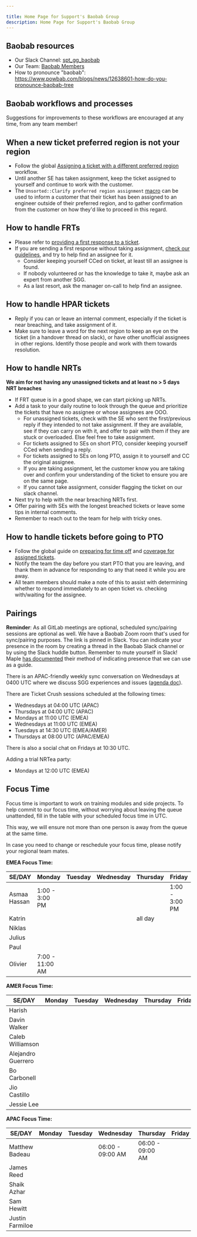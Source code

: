 ```yaml
---

title: Home Page for Support's Baobab Group
description: Home Page for Support's Baobab Group
---
```


<!-- Search for all occurrences of NAME and replace them with the group's name.
     Search for all occurrences of URL HERE and replace them with the appropriate url -->


## Baobab resources

- Our Slack Channel: [spt_gg_baobab](https://gitlab.slack.com/archives/C03C9DU3ED8)
- Our Team: [Baobab Members](https://gitlab-com.gitlab.io/support/team/sgg.html?search=baobab)
- How to pronounce "baobab": <https://www.powbab.com/blogs/news/12638601-how-do-you-pronounce-baobab-tree>

## Baobab workflows and processes

Suggestions for improvements to these workflows are encouraged at any time, from any team member!

## When a new ticket preferred region is not your region

- Follow the global [Assigning a ticket with a different preferred region](/handbook/support/workflows/working-on-tickets#assigning-a-ticket-with-a-different-preferred-region) workflow.
- Until another SE has taken assignment, keep the ticket assigned to yourself and continue to work with the customer.
- The `Unsorted::Clarify preferred region assignment` [macro](https://gitlab.com/search?utf8=%E2%9C%93&group_id=2573624&project_id=17008590&scope=&search_code=true&snippets=false&repository_ref=master&nav_source=navbar&search=id%3A+5602977263388) can be used to inform a customer that their ticket has been assigned to an engineer outside of their preferred region, and to gather confirmation from the customer on how they'd like to proceed in this regard.

## How to handle FRTs

- Please refer to [providing a first response to a ticket](/handbook/support/workflows/working-on-tickets/#providing-a-first-response-to-a-ticket).
- If you are sending a first response without taking assignment, [check our guidelines](/handbook/support/workflows/working-on-tickets/#helping-with-a-first-response-without-taking-assignment), and try to help find an assignee for it.
  - Consider keeping yourself CCed on ticket, at least till an assignee is found.
  - If nobody volunteered or has the knowledge to take it, maybe ask an expert from another SGG.
  - As a last resort, ask the manager on-call to help find an assignee.

## How to handle HPAR tickets

- Reply if you can or leave an internal comment, especially if the ticket is near breaching, and
  take assignment of it.
- Make sure to leave a word for the next region to keep an eye on the ticket (in a handover thread on slack),
  or have other unofficial assignees in other regions. Identify those people and work with them towards resolution.

## How to handle NRTs

**We aim for not having any unassigned tickets and at least no > 5 days NRT breaches**

- If FRT queue is in a good shape, we can start picking up NRTs.
- Add a task to your daily routine to look through the queue and prioritize the tickets that have no assignee or whose assignees are OOO.
  - For unassigned tickets, check with the SE who sent the first/previous reply if they intended to not take assignment. If they are available, see
  if they can carry on with it, and offer to pair with them if they are stuck or overloaded. Else feel free to take assignment.
  - For tickets assigned to SEs on short PTO, consider keeping yourself CCed when sending a reply.
  - For tickets assigned to SEs on long PTO, assign it to yourself and CC the original assignee.
  - If you are taking assignment, let the customer know you are taking over and confirm your understanding of the ticket to ensure you are on the same page.
  - If you cannot take assignment, consider flagging the ticket on our slack channel.
- Next try to help with the near breaching NRTs first.
- Offer pairing with SEs with the longest breached tickets or leave some tips in internal comments.
- Remember to reach out to the team for help with tricky ones.

## How to handle tickets before going to PTO

- Follow the global guide on [preparing for time off](/handbook/support/support-time-off/#preparing-for-time-off) and [coverage for assigned tickets](/handbook/support/support-time-off/#coverage-for-assigned-tickets).
- Notify the team the day before you start PTO that you are leaving, and thank them in advance for responding to
any that need it while you are away.
- All team members should make a note of this to assist with determining whether to respond immediately to an open
ticket vs. checking with/waiting for the assignee.

## Pairings

**Reminder**: As all GitLab meetings are optional, scheduled sync/pairing sessions are optional as well.
We have a Baobab Zoom room that's used for sync/pairing purposes. The link is pinned in Slack.
You can indicate your presence in the room by creating a thread in the Baobab Slack channel or
by using the Slack huddle button. Remember to mute yourself in Slack!
Maple [has documented](../maple/#using-the-maple-zoom-room) their method of indicating presence
that we can use as a guide.

There is an APAC-friendly weekly sync conversation on Wednesdays at 0400 UTC where we discuss SGG experiences
and issues ([agenda doc](https://docs.google.com/document/d/1uAIdDPj1Ez58gTrTxz_oBcu1GHQ7yWiDTTiU6ebfz6s/edit#heading=h.plwzgccful3f)).

There are Ticket Crush sessions scheduled at the following times:

- Wednesdays at 04:00 UTC (APAC)
- Thursdays at 04:00 UTC (APAC)
- Mondays at 11:00 UTC (EMEA)
- Wednesdays at 11:00 UTC (EMEA)
- Tuesdays at 14:30 UTC (EMEA/AMER)
- Thursdays at 08:00 UTC (APAC/EMEA)

There is also a social chat on Fridays at 10:30 UTC.

Adding a trial NRTea party:
- Mondays at 12:00 UTC (EMEA)


## Focus Time

Focus time is important to work on training modules and side projects. To help commit to our focus time, without worrying about leaving the queue unattended, fill in the table with your scheduled focus time in UTC.

This way, we will ensure not more than one person is away from the queue at the same time.

In case you need to change or reschedule your focus time, please notify your regional team mates.

**EMEA Focus Time:**

| SE/DAY | Monday| Tuesday | Wednesday | Thursday | Friday |
| ------------| -------------- | --------| ----------| ---------| -------|
| Asmaa Hassan| 1:00 - 3:00 PM |  | | | 1:00 - 3:00 PM |
| Katrin | | | | all day | |
| Niklas | | | | | |
| Julius | | | | | |
| Paul | | | | | |
| Olivier | 7:00 - 11:00 AM|||||

**AMER Focus Time:**

| SE/DAY | Monday| Tuesday | Wednesday | Thursday | Friday |
| ------------| -------------- | --------| ----------| ---------| -------|
| Harish | |  | | |  |
| Davin Walker | | | | | |
| Caleb Williamson | | | | | |
| Alejandro Guerrero | | | | | |
| Bo Carbonell | | | | | |
| Jio Castillo | | | | | |
| Jessie Lee | | | | | |

**APAC Focus Time:**

| SE/DAY | Monday| Tuesday | Wednesday | Thursday | Friday |
| ------------| -------------- | --------| ----------| ---------| -------|
| Matthew Badeau | | | 06:00 - 09:00 AM | 06:00 - 09:00 AM | |
| James Reed | | | | | |
| Shaik Azhar | | | | | |
| Sam Hewitt | | | | | |
| Justin Farmiloe | | | | | |
